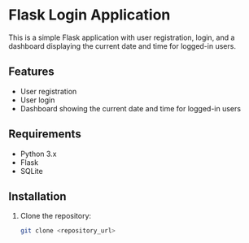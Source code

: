 # Flask Login Application

This is a simple Flask application with user registration, login, and a dashboard displaying the current date and time for logged-in users.

## Features
- User registration
- User login
- Dashboard showing the current date and time for logged-in users

## Requirements
- Python 3.x
- Flask
- SQLite

## Installation
1. Clone the repository:
   ```bash
   git clone <repository_url>

